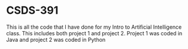 # CSDS-391
This is all the code that I have done for my Intro to Artificial Intelligence class. This includes both project 1 and project 2. Project 1 was coded in Java
and project 2 was coded in Python
